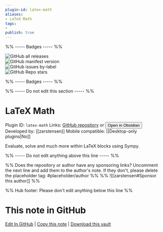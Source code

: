 ```yaml
---
plugin-id: latex-math
aliases:
- LaTeX Math
tags: 
- 
publish: true
---
```


%% ----- Badges ----- %%

![GitHub all releases](https://img.shields.io/github/downloads/zarstensen/obsidian-latex-math/total?color=573E7A&logo=github&style=for-the-badge)   
![GitHub manifest version](https://img.shields.io/github/manifest-json/v/zarstensen/obsidian-latex-math?color=573E7A&logo=github&style=for-the-badge)   
![GitHub issues by-label](https://img.shields.io/github/issues/zarstensen/obsidian-latex-math/help%20wanted?color=573E7A&logo=github&style=for-the-badge)   
![GitHub Repo stars](https://img.shields.io/github/stars/zarstensen/obsidian-latex-math?color=573E7A&logo=github&style=for-the-badge)

%% ----- Badges ----- %%

%% ----- Do not edit this section ----- %%

# LaTeX Math

Plugin ID: `latex-math`
Links: [GitHub repository](https://github.com/zarstensen/obsidian-latex-math) or [<button id=HH>Open in Obsidian</button>](obsidian://show-plugin?id=latex-math)
Developed by: [[zarstensen]]
Mobile compatible: [[Desktop-only plugins|No]]

Evaluate, solve and much more within LaTeX blocks using Sympy.

%% ----- Do not edit anything above this line ----- %% 

%% Does the repository or author have any sponsoring links? Uncomment the next line and add them to the author's note. If they don't, please delete the placeholder tag: #placeholder/author %%
%% ![[zarstensen#Sponsor this author]] %%

%% Hub footer: Please don't edit anything below this line %%

# This note in GitHub

<span class="git-footer">[Edit In GitHub](https://github.dev/obsidian-community/obsidian-hub/blob/main/02%20-%20Community%20Expansions/02.05%20All%20Community%20Expansions/Plugins/latex-math.md "git-hub-edit-note") | [Copy this note](https://raw.githubusercontent.com/obsidian-community/obsidian-hub/main/02%20-%20Community%20Expansions/02.05%20All%20Community%20Expansions/Plugins/latex-math.md "git-hub-copy-note") | [Download this vault](https://github.com/obsidian-community/obsidian-hub/archive/refs/heads/main.zip "git-hub-download-vault") </span>
